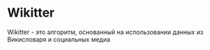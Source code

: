 # Wikitter
Wikitter  - это алгоритм, основанный на использовании данных из Викисловаря и социальных медиа

